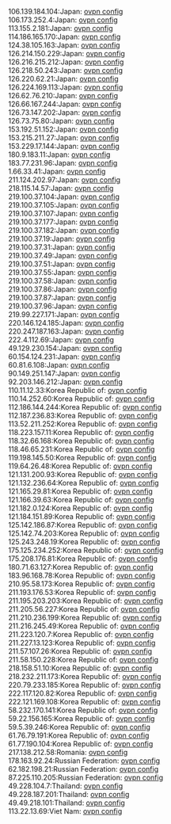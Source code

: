 106.139.184.104:Japan: [ovpn config](vpn/106_139_184_104.ovpn)  
106.173.252.4:Japan: [ovpn config](vpn/106_173_252_4.ovpn)  
113.155.2.181:Japan: [ovpn config](vpn/113_155_2_181.ovpn)  
114.186.165.170:Japan: [ovpn config](vpn/114_186_165_170.ovpn)  
124.38.105.163:Japan: [ovpn config](vpn/124_38_105_163.ovpn)  
126.214.150.229:Japan: [ovpn config](vpn/126_214_150_229.ovpn)  
126.216.215.212:Japan: [ovpn config](vpn/126_216_215_212.ovpn)  
126.218.50.243:Japan: [ovpn config](vpn/126_218_50_243.ovpn)  
126.220.62.21:Japan: [ovpn config](vpn/126_220_62_21.ovpn)  
126.224.169.113:Japan: [ovpn config](vpn/126_224_169_113.ovpn)  
126.62.76.210:Japan: [ovpn config](vpn/126_62_76_210.ovpn)  
126.66.167.244:Japan: [ovpn config](vpn/126_66_167_244.ovpn)  
126.73.147.202:Japan: [ovpn config](vpn/126_73_147_202.ovpn)  
126.73.75.80:Japan: [ovpn config](vpn/126_73_75_80.ovpn)  
153.192.51.152:Japan: [ovpn config](vpn/153_192_51_152.ovpn)  
153.215.211.27:Japan: [ovpn config](vpn/153_215_211_27.ovpn)  
153.229.17.144:Japan: [ovpn config](vpn/153_229_17_144.ovpn)  
180.9.183.11:Japan: [ovpn config](vpn/180_9_183_11.ovpn)  
183.77.231.96:Japan: [ovpn config](vpn/183_77_231_96.ovpn)  
1.66.33.41:Japan: [ovpn config](vpn/1_66_33_41.ovpn)  
211.124.202.97:Japan: [ovpn config](vpn/211_124_202_97.ovpn)  
218.115.14.57:Japan: [ovpn config](vpn/218_115_14_57.ovpn)  
219.100.37.104:Japan: [ovpn config](vpn/219_100_37_104.ovpn)  
219.100.37.105:Japan: [ovpn config](vpn/219_100_37_105.ovpn)  
219.100.37.107:Japan: [ovpn config](vpn/219_100_37_107.ovpn)  
219.100.37.177:Japan: [ovpn config](vpn/219_100_37_177.ovpn)  
219.100.37.182:Japan: [ovpn config](vpn/219_100_37_182.ovpn)  
219.100.37.19:Japan: [ovpn config](vpn/219_100_37_19.ovpn)  
219.100.37.31:Japan: [ovpn config](vpn/219_100_37_31.ovpn)  
219.100.37.49:Japan: [ovpn config](vpn/219_100_37_49.ovpn)  
219.100.37.51:Japan: [ovpn config](vpn/219_100_37_51.ovpn)  
219.100.37.55:Japan: [ovpn config](vpn/219_100_37_55.ovpn)  
219.100.37.58:Japan: [ovpn config](vpn/219_100_37_58.ovpn)  
219.100.37.86:Japan: [ovpn config](vpn/219_100_37_86.ovpn)  
219.100.37.87:Japan: [ovpn config](vpn/219_100_37_87.ovpn)  
219.100.37.96:Japan: [ovpn config](vpn/219_100_37_96.ovpn)  
219.99.227.171:Japan: [ovpn config](vpn/219_99_227_171.ovpn)  
220.146.124.185:Japan: [ovpn config](vpn/220_146_124_185.ovpn)  
220.247.187.163:Japan: [ovpn config](vpn/220_247_187_163.ovpn)  
222.4.112.69:Japan: [ovpn config](vpn/222_4_112_69.ovpn)  
49.129.230.154:Japan: [ovpn config](vpn/49_129_230_154.ovpn)  
60.154.124.231:Japan: [ovpn config](vpn/60_154_124_231.ovpn)  
60.81.6.108:Japan: [ovpn config](vpn/60_81_6_108.ovpn)  
90.149.251.147:Japan: [ovpn config](vpn/90_149_251_147.ovpn)  
92.203.146.212:Japan: [ovpn config](vpn/92_203_146_212.ovpn)  
110.11.12.33:Korea Republic of: [ovpn config](vpn/110_11_12_33.ovpn)  
110.14.252.60:Korea Republic of: [ovpn config](vpn/110_14_252_60.ovpn)  
112.186.144.244:Korea Republic of: [ovpn config](vpn/112_186_144_244.ovpn)  
112.187.236.83:Korea Republic of: [ovpn config](vpn/112_187_236_83.ovpn)  
113.52.211.252:Korea Republic of: [ovpn config](vpn/113_52_211_252.ovpn)  
118.223.157.11:Korea Republic of: [ovpn config](vpn/118_223_157_11.ovpn)  
118.32.66.168:Korea Republic of: [ovpn config](vpn/118_32_66_168.ovpn)  
118.46.65.231:Korea Republic of: [ovpn config](vpn/118_46_65_231.ovpn)  
119.198.145.50:Korea Republic of: [ovpn config](vpn/119_198_145_50.ovpn)  
119.64.26.48:Korea Republic of: [ovpn config](vpn/119_64_26_48.ovpn)  
121.131.200.93:Korea Republic of: [ovpn config](vpn/121_131_200_93.ovpn)  
121.132.236.64:Korea Republic of: [ovpn config](vpn/121_132_236_64.ovpn)  
121.165.29.81:Korea Republic of: [ovpn config](vpn/121_165_29_81.ovpn)  
121.166.39.63:Korea Republic of: [ovpn config](vpn/121_166_39_63.ovpn)  
121.182.0.124:Korea Republic of: [ovpn config](vpn/121_182_0_124.ovpn)  
121.184.151.89:Korea Republic of: [ovpn config](vpn/121_184_151_89.ovpn)  
125.142.186.87:Korea Republic of: [ovpn config](vpn/125_142_186_87.ovpn)  
125.142.74.203:Korea Republic of: [ovpn config](vpn/125_142_74_203.ovpn)  
125.243.248.19:Korea Republic of: [ovpn config](vpn/125_243_248_19.ovpn)  
175.125.234.252:Korea Republic of: [ovpn config](vpn/175_125_234_252.ovpn)  
175.208.176.81:Korea Republic of: [ovpn config](vpn/175_208_176_81.ovpn)  
180.71.63.127:Korea Republic of: [ovpn config](vpn/180_71_63_127.ovpn)  
183.96.168.78:Korea Republic of: [ovpn config](vpn/183_96_168_78.ovpn)  
210.95.58.173:Korea Republic of: [ovpn config](vpn/210_95_58_173.ovpn)  
211.193.176.53:Korea Republic of: [ovpn config](vpn/211_193_176_53.ovpn)  
211.195.203.203:Korea Republic of: [ovpn config](vpn/211_195_203_203.ovpn)  
211.205.56.227:Korea Republic of: [ovpn config](vpn/211_205_56_227.ovpn)  
211.210.236.199:Korea Republic of: [ovpn config](vpn/211_210_236_199.ovpn)  
211.216.245.49:Korea Republic of: [ovpn config](vpn/211_216_245_49.ovpn)  
211.223.120.7:Korea Republic of: [ovpn config](vpn/211_223_120_7.ovpn)  
211.227.13.123:Korea Republic of: [ovpn config](vpn/211_227_13_123.ovpn)  
211.57.107.26:Korea Republic of: [ovpn config](vpn/211_57_107_26.ovpn)  
211.58.150.228:Korea Republic of: [ovpn config](vpn/211_58_150_228.ovpn)  
218.158.51.10:Korea Republic of: [ovpn config](vpn/218_158_51_10.ovpn)  
218.232.211.173:Korea Republic of: [ovpn config](vpn/218_232_211_173.ovpn)  
220.79.233.185:Korea Republic of: [ovpn config](vpn/220_79_233_185.ovpn)  
222.117.120.82:Korea Republic of: [ovpn config](vpn/222_117_120_82.ovpn)  
222.121.169.108:Korea Republic of: [ovpn config](vpn/222_121_169_108.ovpn)  
58.232.170.141:Korea Republic of: [ovpn config](vpn/58_232_170_141.ovpn)  
59.22.156.165:Korea Republic of: [ovpn config](vpn/59_22_156_165.ovpn)  
59.5.39.246:Korea Republic of: [ovpn config](vpn/59_5_39_246.ovpn)  
61.76.79.191:Korea Republic of: [ovpn config](vpn/61_76_79_191.ovpn)  
61.77.190.104:Korea Republic of: [ovpn config](vpn/61_77_190_104.ovpn)  
217.138.212.58:Romania: [ovpn config](vpn/217_138_212_58.ovpn)  
178.163.92.24:Russian Federation: [ovpn config](vpn/178_163_92_24.ovpn)  
62.182.198.21:Russian Federation: [ovpn config](vpn/62_182_198_21.ovpn)  
87.225.110.205:Russian Federation: [ovpn config](vpn/87_225_110_205.ovpn)  
49.228.104.7:Thailand: [ovpn config](vpn/49_228_104_7.ovpn)  
49.228.187.201:Thailand: [ovpn config](vpn/49_228_187_201.ovpn)  
49.49.218.101:Thailand: [ovpn config](vpn/49_49_218_101.ovpn)  
113.22.13.69:Viet Nam: [ovpn config](vpn/113_22_13_69.ovpn)  
